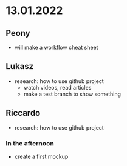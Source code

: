 # 13.01.2022

## Peony
- will make a workflow cheat sheet

## Lukasz
- research: how to use github project
  - watch videos, read articles
  - make a test branch to show something

## Riccardo
- research: how to use github project

### In the afternoon
- create a first mockup